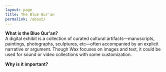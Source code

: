 ```yaml
---
layout: page
title: The Blue Qur'an
permalink: /about/
---
```


**What is the Blue Qur'an?**   
A digital exhibit is a collection of curated cultural artifacts—manuscripts, paintings, photographs, sculptures, etc—often accompanied by an explicit narrative or argument. Though Wax focuses on images and text, it could be used for sound or video collections with some customization.

**Why is it important?**  
